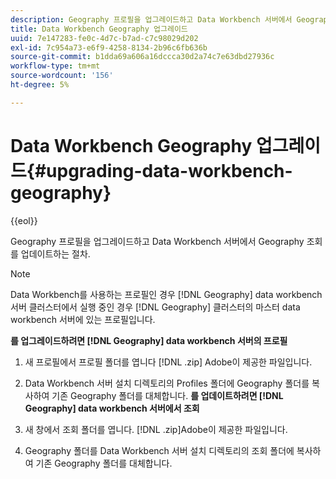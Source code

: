 ```yaml
---
description: Geography 프로필을 업그레이드하고 Data Workbench 서버에서 Geography 조회를 업데이트하는 절차.
title: Data Workbench Geography 업그레이드
uuid: 7e147283-fe0c-4d7c-b7ad-c7c98029d202
exl-id: 7c954a73-e6f9-4258-8134-2b96c6fb636b
source-git-commit: b1dda69a606a16dccca30d2a74c7e63dbd27936c
workflow-type: tm+mt
source-wordcount: '156'
ht-degree: 5%

---
```


# Data Workbench Geography 업그레이드{#upgrading-data-workbench-geography}

{{eol}}

Geography 프로필을 업그레이드하고 Data Workbench 서버에서 Geography 조회를 업데이트하는 절차.

>[!NOTE]
>
>Data Workbench를 사용하는 프로필인 경우 [!DNL Geography] data workbench 서버 클러스터에서 실행 중인 경우 [!DNL Geography] 클러스터의 마스터 data workbench 서버에 있는 프로필입니다.

**를 업그레이드하려면 [!DNL Geography] data workbench 서버의 프로필**

1. 새 프로필에서 프로필 폴더를 엽니다 [!DNL .zip] Adobe이 제공한 파일입니다.
1. Data Workbench 서버 설치 디렉토리의 Profiles 폴더에 Geography 폴더를 복사하여 기존 Geography 폴더를 대체합니다.
   **를 업데이트하려면 [!DNL Geography] data workbench 서버에서 조회**

1. 새 창에서 조회 폴더를 엽니다. [!DNL .zip]Adobe이 제공한 파일입니다.
1. Geography 폴더를 Data Workbench 서버 설치 디렉토리의 조회 폴더에 복사하여 기존 Geography 폴더를 대체합니다.

